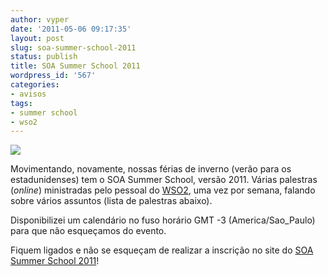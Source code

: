 ```yaml
---
author: vyper
date: '2011-05-06 09:17:35'
layout: post
slug: soa-summer-school-2011
status: publish
title: SOA Summer School 2011
wordpress_id: '567'
categories:
- avisos
tags:
- summer school
- wso2
---
```


![](http://www.mcorp.com.br/wp-content/uploads/2011/05/summerschool-2011.gif)

Movimentando, novamente, nossas férias de inverno (verão para os
estadunidenses) tem o SOA Summer School, versão 2011. Várias palestras
(_online_) ministradas pelo pessoal do [WSO2](http://www.wso2.org), uma vez
por semana, falando sobre vários assuntos (lista de palestras abaixo).

Disponibilizei um calendário no fuso horário GMT -3 (America/Sao_Paulo) para
que não esqueçamos do evento.

  
Fiquem ligados e não se esqueçam de realizar a inscrição no site do [SOA
Summer School 2011](http://wso2.org/training)!

